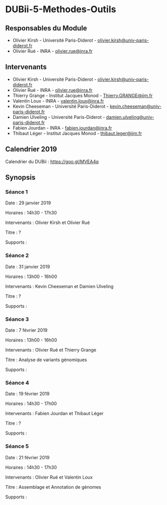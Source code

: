 # DUBii-5-Methodes-Outils

## Responsables du Module
* Olivier Kirsh - Université Paris-Diderot - olivier.kirsh@univ-paris-diderot.fr
* Olivier Rué - INRA - olivier.rue@inra.fr

## Intervenants
* Olivier Kirsh - Université Paris-Diderot - olivier.kirsh@univ-paris-diderot.fr
* Olivier Rué - INRA - olivier.rue@inra.fr
* Thierry Grange - Institut Jacques Monod - Thierry.GRANGE@ijm.fr
* Valentin Loux - INRA - valentin.loux@inra.fr
* Kevin Cheeseman - Université Paris-Diderot - kevin.cheeseman@univ-paris-diderot.fr
* Damien Ulveling - Université Paris-Diderot - damien.ulveling@univ-paris-diderot.fr
* Fabien Jourdan - INRA - fabien.jourdan@inra.fr
* Thibaut Léger - Institut Jacques Monod - thibaut.leger@ijm.fr

## Calendrier 2019

Calendrier du DUBii : https://goo.gl/MVEA4q

## Synopsis

### Séance 1

Date : 29 janvier 2019

Horaires : 14h30 - 17h30

Intervenants : Olivier Kirsh et Olivier Rué

Titre : ?

Supports :

### Séance 2

Date : 31 janvier 2019

Horaires : 13h00 - 16h00

Intervenants : Kevin Cheeseman et Damien Ulveling

Titre : ?

Supports :

### Séance 3

Date : 7 février 2019

Horaires : 13h00 - 16h00

Intervenants : Olivier Rué et Thierry Grange

Titre : Analyse de variants génomiques

Supports :

### Séance 4

Date : 19 février 2019

Horaires : 14h30 - 17h00

Intervenants : Fabien Jourdan et Thibaut Léger

Titre : ?

Supports :

### Séance 5

Date : 21 février 2019

Horaires : 14h30 - 17h30

Intervenants : Olivier Rué et Valentin Loux

Titre : Assemblage et Annotation de génomes

Supports :
